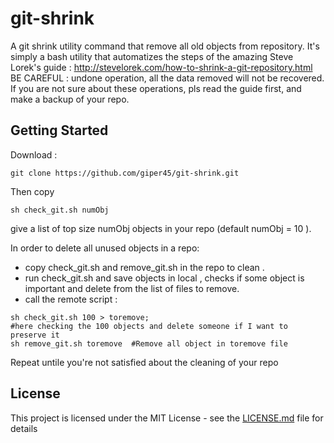 # git-shrink
A git shrink utility command that remove all old objects from repository. 
It's simply a bash utility that automatizes the steps of the amazing Steve Lorek's  guide : 
http://stevelorek.com/how-to-shrink-a-git-repository.html
BE CAREFUL : undone operation, all the data removed will not be recovered. If you are not sure about these operations, pls read the guide first, and make a backup of your repo. 

## Getting Started

Download : 

```
git clone https://github.com/giper45/git-shrink.git    
```
Then copy  


```
sh check_git.sh numObj 
``` 

give a list of top size numObj objects in your repo (default numObj = 10 ). 

In order to delete all unused objects in a repo: 
* copy check_git.sh and remove_git.sh in the repo to clean .   
* run   check_git.sh and save objects in local ,  checks if some object is important and delete from the list of files to remove. 
*  call the remote script : 

```
sh check_git.sh 100 > toremove; 
#here checking the 100 objects and delete someone if I want to preserve it 
sh remove_git.sh toremove  #Remove all object in toremove file 
```
Repeat untile you're not satisfied about the cleaning of your repo

## License

This project is licensed under the MIT License - see the [LICENSE.md](LICENSE.md) file for details

 

